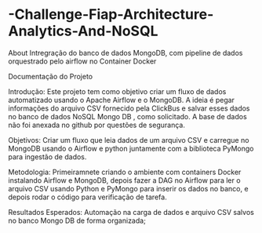 # -Challenge-Fiap-Architecture-Analytics-And-NoSQL
About Intregração do banco de dados MongoDB, com pipeline de dados orquestrado pelo airflow no Container Docker

Documentação do Projeto 

Introdução:
Este projeto tem como objetivo criar um fluxo de dados automatizado usando o Apache Airflow e o MongoDB. A ideia é pegar informações do arquivo CSV fornecido pela ClickBus e salvar esses dados no banco de dados NoSQL Mongo DB , como solicitado. A base de dados não foi anexada no github por questões de segurança. 

Objetivos:
Criar um fluxo que leia dados de um arquivo CSV e carregue no MongoDB usando o Airflow e python juntamente com a biblioteca PyMongo para ingestão de dados. 


Metodologia:
Primeiramnete criando o ambiente com containers Docker instalando Airflow e MongoDB, depois fazer a DAG no Airflow para ler o arquivo CSV usando Python e PyMongo para inserir os dados no banco, e depois rodar o código para verificação de tarefa. 


Resultados Esperados:
Automação na carga de dados e arquivo CSV salvos no banco Mongo DB de forma organizada;
